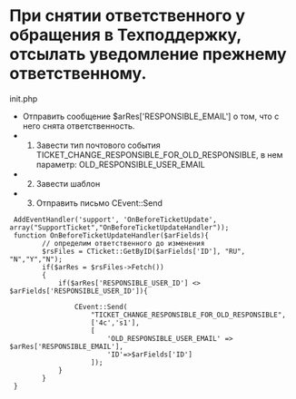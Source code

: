# При снятии ответственного у обращения в Техподдержку, отсылать уведомление прежнему ответственному.
init.php
* Отправить сообщение $arRes['RESPONSIBLE_EMAIL'] о том, что с него снята ответственность.
* 1) Завести тип почтового события TICKET_CHANGE_RESPONSIBLE_FOR_OLD_RESPONSIBLE, в нем параметр: OLD_RESPONSIBLE_USER_EMAIL
* 2) Завести шаблон
* 3) Отправить письмо CEvent::Send

```
 AddEventHandler('support', 'OnBeforeTicketUpdate', array("SupportTicket","OnBeforeTicketUpdateHandler"));
 function OnBeforeTicketUpdateHandler($arFields){
        // определим ответственного до изменения
        $rsFiles = CTicket::GetByID($arFields['ID'], "RU", "N","Y","N");
        if($arRes = $rsFiles->Fetch())
        {
            if($arRes['RESPONSIBLE_USER_ID'] <> $arFields['RESPONSIBLE_USER_ID']){

                CEvent::Send(
                    "TICKET_CHANGE_RESPONSIBLE_FOR_OLD_RESPONSIBLE",
                    ['4c','s1'],
                    [
                        'OLD_RESPONSIBLE_USER_EMAIL' => $arRes['RESPONSIBLE_EMAIL'],
                        'ID'=>$arFields['ID']
                    ]);
            }
        }
 }
 
```
